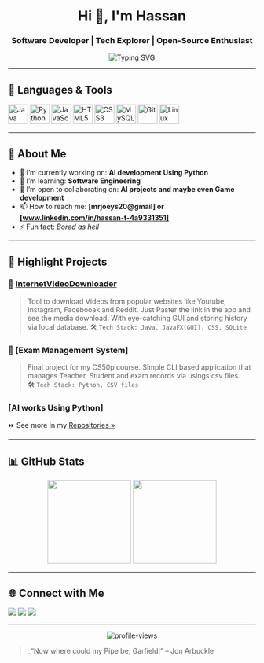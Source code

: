 <h1 align="center">Hi 👋, I'm Hassan</h1>
<h3 align="center">Software Developer | Tech Explorer | Open-Source Enthusiast</h3>

<p align="center">
  <img src="https://readme-typing-svg.demolab.com?font=Fira+Code&size=24&pause=1000&center=true&vCenter=true&width=440&lines=Welcome+to+my+GitHub!;Always+learning+new+things;Building+cool+stuff+with+code" alt="Typing SVG" />
</p>

---

## 🧰 Languages & Tools

<p align="left">
  <img src="https://cdn.jsdelivr.net/gh/devicons/devicon/icons/java/java-original.svg" height="40" width="40" alt="Java" />
  <img src="https://cdn.jsdelivr.net/gh/devicons/devicon/icons/python/python-original.svg" height="40" width="40" alt="Python" />
  <img src="https://cdn.jsdelivr.net/gh/devicons/devicon/icons/javascript/javascript-original.svg" height="40" width="40" alt="JavaScript" />
  <img src="https://cdn.jsdelivr.net/gh/devicons/devicon/icons/html5/html5-original.svg" height="40" width="40" alt="HTML5" />
  <img src="https://cdn.jsdelivr.net/gh/devicons/devicon/icons/css3/css3-original.svg" height="40" width="40" alt="CSS3" />
  <img src="https://cdn.jsdelivr.net/gh/devicons/devicon/icons/mysql/mysql-original.svg" height="40" width="40" alt="MySQL" />
  <img src="https://cdn.jsdelivr.net/gh/devicons/devicon/icons/git/git-original.svg" height="40" width="40" alt="Git" />
  <img src="https://cdn.jsdelivr.net/gh/devicons/devicon/icons/linux/linux-original.svg" height="40" width="40" alt="Linux" />
</p>

---

## 🚀 About Me

- 🔭 I’m currently working on: **AI development Using Python**  
- 🌱 I’m learning: **Software Engineering**  
- 🤝 I’m open to collaborating on: **AI projects and maybe even Game development**  
- 📫 How to reach me: **[mrjoeys20@gmail] or [www.linkedin.com/in/hassan-t-4a9331351]**  
- ⚡ Fun fact: *Bored as hell*

---

## 📌 Highlight Projects

### 🎯 [InternetVideoDownloader](https://github.com/mrjoeys20/InternetvideoDownloader)
> Tool to download Videos from popular websites like Youtube, Instagram, Facebooak and Reddit. Just Paster the link in the app and see the media download.
> With eye-catching GUI and storing history via local database.
> 🛠️ `Tech Stack: Java, JavaFX(GUI), CSS, SQLite`

### 🧠 [Exam Management System]
> Final project for my CS50p course. Simple CLI based application that manages Teacher, Student and exam records via usings csv files.  
> 🛠️ `Tech Stack: Python, CSV files`

### [AI works Using Python]

⏩ See more in my [Repositories »](https://github.com/mrjoeys20?tab=repositories)

---

## 📊 GitHub Stats

<p align="center">
  <img src="https://github-readme-stats.vercel.app/api?username=mrjoeys20&show_icons=true&theme=github_dark&hide_border=true" height="170"/>
  <img src="https://github-readme-stats.vercel.app/api/top-langs/?username=mrjoeys20&layout=compact&theme=github_dark&hide_border=true" height="170"/>
</p>

---

## 🌐 Connect with Me

<p align="left">
  <a href="mailto:mrjoeys20@gmail.com"><img src="https://img.shields.io/badge/-Email-D14836?style=for-the-badge&logo=gmail&logoColor=white"/></a>
  <a href="https://www.linkedin.com/in/hassan-t-4a9331351"><img src="https://img.shields.io/badge/-LinkedIn-0A66C2?style=for-the-badge&logo=linkedin&logoColor=white"/></a>
  <a href="https://yourportfolio.com"><img src="https://img.shields.io/badge/-Portfolio-24292e?style=for-the-badge&logo=github&logoColor=white"/></a>
</p>

---

<p align="center">
  <img src="https://komarev.com/ghpvc/?username=mrjoeys20&label=Profile%20Views&color=blueviolet&style=flat" alt="profile-views" />
</p>

> _“Now where could my Pipe be, Garfield!” – Jon Arbuckle

